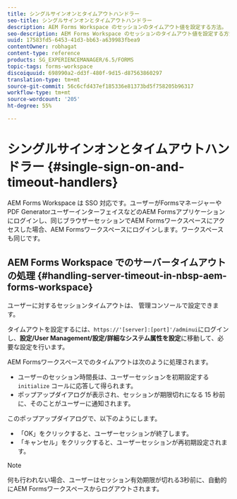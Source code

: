 ```yaml
---
title: シングルサインオンとタイムアウトハンドラー
seo-title: シングルサインオンとタイムアウトハンドラー
description: AEM Forms Workspace のセッションのタイムアウト値を設定する方法。
seo-description: AEM Forms Workspace のセッションのタイムアウト値を設定する方法。
uuid: 17583fd5-6453-41d3-bb63-a639983fbea9
contentOwner: robhagat
content-type: reference
products: SG_EXPERIENCEMANAGER/6.5/FORMS
topic-tags: forms-workspace
discoiquuid: 698990a2-dd3f-480f-9d15-d87563860297
translation-type: tm+mt
source-git-commit: 56c6cfd437ef185336e81373bd5f758205b96317
workflow-type: tm+mt
source-wordcount: '205'
ht-degree: 55%

---
```



# シングルサインオンとタイムアウトハンドラー {#single-sign-on-and-timeout-handlers}

AEM Forms Workspace は SSO 対応です。ユーザーがFormsマネージャーやPDF GeneratorユーザーインターフェイスなどのAEM Formsアプリケーションにログインし、同じブラウザーセッションでAEM Formsワークスペースにアクセスした場合、AEM Formsワークスペースにログインします。ワークスペースも同じです。

## AEM Forms Workspace でのサーバータイムアウトの処理 {#handling-server-timeout-in-nbsp-aem-forms-workspace}

ユーザーに対するセッションタイムアウトは、 管理コンソールで設定できます。

タイムアウトを設定するには、`https://'[server]:[port]'/adminui`にログインし、**設定/User Management/設定/詳細なシステム属性を設定**&#x200B;に移動して、必要な設定を行います。

AEM Formsワークスペースでのタイムアウトは次のように処理されます。

* ユーザーのセッション時間長は、ユーザーセッションを初期設定する `initialize` コールに応答して得られます。
* ポップアップダイアログが表示され、セッションが期限切れになる 15 秒前に、そのことがユーザーに通知されます。

このポップアップダイアログで、以下のようにします。

* 「OK」をクリックすると、ユーザーセッションが終了します。
* 「キャンセル」をクリックすると、ユーザーセッションが再初期設定されます。

>[!NOTE]
>
>何も行われない場合、ユーザーはセッション有効期限が切れる3秒前に、自動的にAEM Formsワークスペースからログアウトされます。
